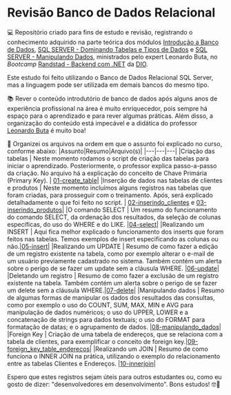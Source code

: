 # Revisão Banco de Dados Relacional

💻 Repositório criado para fins de estudo e revisão, registrando o conhecimento adquirido na parte teórica dos módulos [Introdução a Banco de Dados](https://web.dio.me/course/introducao-banco-de-dados/learning/be90be08-cf35-45d0-a4d4-79b07fc25eb1?back=/track/coding-future-back-end-dot-net&tab=undefined&moduleId=undefined), [SQL SERVER - Dominando Tabelas e Tipos de Dados](https://web.dio.me/course/sql-tabelas-e-tipos-de-dados/learning/8b606c06-24c9-4e9e-81ff-d892da424f56?back=/track/coding-future-back-end-dot-net&tab=undefined&moduleId=undefined) e [SQL SERVER - Manipulando Dados](https://web.dio.me/course/manipulando-dados/learning/b7dd681f-763f-4bbe-b11a-e34e456a6271?back=/track/coding-future-back-end-dot-net&tab=undefined&moduleId=undefined), ministrados pelo expert Leonardo Buta, no *Bootcamp* [Randstad - Backend com .NET](https://web.dio.me/track/coding-future-back-end-dot-net) da [DIO](https://www.dio.me/).

Este estudo foi feito utilizando o Banco de Dados Relacional SQL Server, mas a linguagem pode ser utilizada em demais bancos do mesmo tipo.

📚 Rever o conteúdo introdutório de banco de dados após alguns anos de experiência profissional na área é muito enriquecedor, pois sempre há espaço para o aprendizado e para rever algumas práticas. Além disso, a organização do conteúdo está impecável e a didática do professor [Leonardo Buta](https://www.linkedin.com/in/leonardo-buta/) é muito boa!

🔎 Organizei os arquivos na ordem em que o assunto foi explicado no curso, conforme abaixo:
|Assunto|Resumo|Arquivo(s)|
|---|---|---|
|Criação das tabelas | Neste momento rodamos o script de criação das tabelas para iniciar o aprendizado. Posteriormente, o professor explica passo-a-passo da criação. No arquivo há a explicação do conceito de Chave Primária (Primary Key). | [01-create_table](https://github.com/anaclaudiabarreto/IntroducaoBancoDadosDIO/blob/main/01-create_table.sql)|
|Inserção de dados nas tabelas de clientes e produtos | Neste momento incluímos alguns registros nas tabelas que foram criadas, para prosseguir com o treinamento. Após, será explicado detalhadamente o que foi feito no script. | [02-inserindo_clientes](https://github.com/anaclaudiabarreto/IntroducaoBancoDadosDIO/blob/main/02-inserindo_clientes.sql) e [03-inserindo_produtos](https://github.com/anaclaudiabarreto/IntroducaoBancoDadosDIO/blob/main/03-inserindo_produtos.sql)|
|O comando SELECT | Um resumo do funcionamento do comando SELECT, da ordenação dos resultados, da seleção de colunas específicas, do uso do WHERE e do LIKE.  |[04-select](https://github.com/anaclaudiabarreto/IntroducaoBancoDadosDIO/blob/main/04-select.sql)|
|Realizando um INSERT | Aqui fica melhor explicado o funcionamento dos inserts que foram feitos nas tabelas. Temos exemplos de insert especificando as colunas ou não.|[05-insert](https://github.com/anaclaudiabarreto/IntroducaoBancoDadosDIO/blob/main/05-insert.sql)|
|Realizando um UPDATE | Resumo de como fazer a edição de um registro existente na tabela, como por exemplo alterar o e-mail de um usuário previamente cadastrado no sistema. Também contém um alerta sobre o perigo de se fazer um update sem a cláusula WHERE. |[06-update](https://github.com/anaclaudiabarreto/IntroducaoBancoDadosDIO/blob/main/06-update.sql)|
|Deletando um registro | Resumo de como fazer a exclusão de um registro existente na tabela. Também contém um alerta sobre o perigo de se fazer um delete sem a cláusula WHERE.|[07-delete](https://github.com/anaclaudiabarreto/IntroducaoBancoDadosDIO/blob/main/07-delete.sql)|
|Manipulando dados | Resumo de algumas formas de manipular os dados dos resultados das consultas, como por exemplo o uso do COUNT, SUM, MAX, MIN e AVG para manipulação de dados numéricos; o uso do UPPER, LOWER e a concatenação de strings para dados textuais; o uso do FORMAT para formatação de datas; e o agrupamento de dados. |[08-manipulando_dados](https://github.com/anaclaudiabarreto/IntroducaoBancoDadosDIO/blob/main/08-manipulando_dados.sql)|
|Foreign Key | Criação de uma tabela de endereços, que se relaciona com a tabela de clientes, para exemplificar o conceito de foreign key.|[09-foreign_key_table_enderecos](https://github.com/anaclaudiabarreto/IntroducaoBancoDadosDIO/blob/main/09-foreign_key_table_enderecos.sql)|
|Realizando um JOIN | Resumo de como funciona o INNER JOIN na prática, utilizando o exemplo do relacionamento entre as tabelas Clientes e Endereços. |[10-innerjoin](https://github.com/anaclaudiabarreto/IntroducaoBancoDadosDIO/blob/main/10-innerjoin.sql)|

Espero que estes registros sejam úteis para outros estudantes ou, como eu gosto de dizer: "desenvolvedores em desenvolvimento". Bons estudos! 🤓📘
